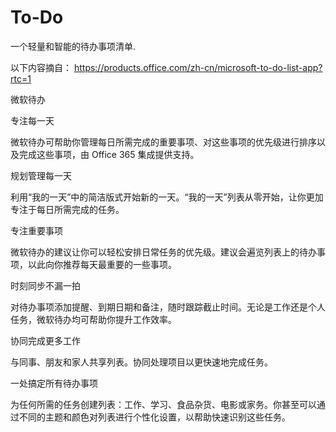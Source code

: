 # To-Do
一个轻量和智能的待办事项清单.

以下内容摘自：
https://products.office.com/zh-cn/microsoft-to-do-list-app?rtc=1


微软待办

专注每一天


微软待办可帮助你管理每日所需完成的重要事项、对这些事项的优先级进行排序以及完成这些事项，由 Office 365 集成提供支持。


规划管理每一天

利用“我的一天”中的简洁版式开始新的一天。“我的一天”列表从零开始，让你更加专注于每日所需完成的任务。 


专注重要事项

微软待办的建议让你可以轻松安排日常任务的优先级。建议会遍览列表上的待办事项，以此向你推荐每天最重要的一些事项。 


时刻同步不漏一拍

对待办事项添加提醒、到期日期和备注，随时跟踪截止时间。无论是工作还是个人任务，微软待办均可帮助你提升工作效率。 


协同完成更多工作

与同事、朋友和家人共享列表。协同处理项目以更快速地完成任务。 


一处搞定所有待办事项

为任何所需的任务创建列表：工作、学习、食品杂货、电影或家务。你甚至可以通过不同的主题和颜色对列表进行个性化设置，以帮助快速识别这些任务。 
